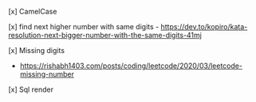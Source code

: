 [x] CamelCase 

[x] find next higher number with same digits - https://dev.to/kopiro/kata-resolution-next-bigger-number-with-the-same-digits-41mj

[x] Missing digits
   - https://rishabh1403.com/posts/coding/leetcode/2020/03/leetcode-missing-number

[x] Sql render
